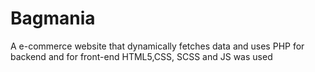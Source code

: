 # Bagmania
A e-commerce website that dynamically fetches data and uses PHP for backend and for front-end HTML5,CSS, SCSS and JS was used

